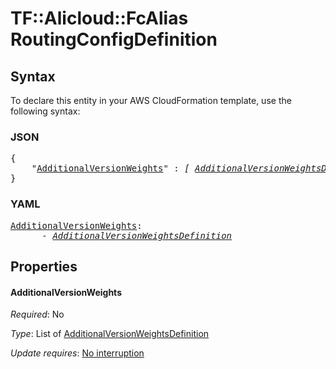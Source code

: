 # TF::Alicloud::FcAlias RoutingConfigDefinition

## Syntax

To declare this entity in your AWS CloudFormation template, use the following syntax:

### JSON

<pre>
{
    "<a href="#additionalversionweights" title="AdditionalVersionWeights">AdditionalVersionWeights</a>" : <i>[ <a href="additionalversionweightsdefinition.md">AdditionalVersionWeightsDefinition</a>, ... ]</i>
}
</pre>

### YAML

<pre>
<a href="#additionalversionweights" title="AdditionalVersionWeights">AdditionalVersionWeights</a>: <i>
      - <a href="additionalversionweightsdefinition.md">AdditionalVersionWeightsDefinition</a></i>
</pre>

## Properties

#### AdditionalVersionWeights

_Required_: No

_Type_: List of <a href="additionalversionweightsdefinition.md">AdditionalVersionWeightsDefinition</a>

_Update requires_: [No interruption](https://docs.aws.amazon.com/AWSCloudFormation/latest/UserGuide/using-cfn-updating-stacks-update-behaviors.html#update-no-interrupt)

